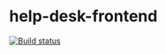 # help-desk-frontend
[![Build status](https://ci.appveyor.com/api/projects/status/qqac6opyvrt0quna?svg=true)](https://ci.appveyor.com/project/dieweltverbrennt/help-desk-frontend)
